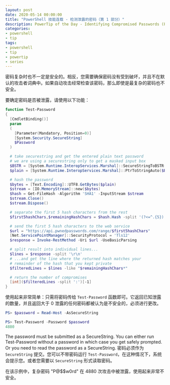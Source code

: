 ```yaml
---
layout: post
date: 2020-05-14 00:00:00
title: "PowerShell 技能连载 - 检测泄露的密码（第 1 部分）"
description: PowerTip of the Day - Identifying Compromised Passwords (Part 1)
categories:
- powershell
- tip
tags:
- powershell
- tip
- powertip
- series
---
```

密码复杂时也不一定是安全的。相反，您需要确保密码没有受到破坏，并且不在默认的攻击者词典中。如果自动攻击经常检查该密码，那么即使是最复杂的密码也不安全。

要确定密码是否被泄露，请使用以下功能：

```powershell
function Test-Password
{
  [CmdletBinding()]
  param
  (
    [Parameter(Mandatory, Position=0)]
    [System.Security.SecureString]
    $Password
  )

  # take securestring and get the entered plain text password
  # we are using a securestring only to get a masked input box
  $BSTR = [System.Runtime.InteropServices.Marshal]::SecureStringToBSTR($Password)
  $plain = [System.Runtime.InteropServices.Marshal]::PtrToStringAuto($BSTR)

  # hash the password
  $bytes = [Text.Encoding]::UTF8.GetBytes($plain)
  $stream = [IO.MemoryStream]::new($bytes)
  $hash = Get-FileHash -Algorithm 'SHA1' -InputStream $stream
  $stream.Close()
  $stream.Dispose()

  # separate the first 5 hash characters from the rest
  $first5hashChars,$remainingHashChars = $hash.Hash -split '(?<=^.{5})'

  # send the first 5 hash characters to the web service
  $url = "https://api.pwnedpasswords.com/range/$first5hashChars"
  [Net.ServicePointManager]::SecurityProtocol = 'Tls12'
  $response = Invoke-RestMethod -Uri $url -UseBasicParsing

  # split result into individual lines...
  $lines = $response -split '\r\n'
  # ...and get the line where the returned hash matches your
  # remainder of the hash that you kept private
  $filteredLines = $lines -like "$remainingHashChars*"

  # return the number of compromises
  [int]($filteredLines -split ':')[-1]
}
```

使用起来非常简单：只需将密码传给 `Test-Password` 函数即可。它返回已知泄露的数量，并且返回大于 0 泄露的任何密码都被认为是不安全的，必须进行更改。

```powershell
PS> $password = Read-Host -AsSecureString

PS> Test-Password -Password $password
4880
```

The password must be submitted as a SecureString. You can either run Test-Password without a password in which case you get safely prompted. Or you need to read the password as a SecureString.
密码必须作为 `SecureString` 提交。您可以不带密码运行 `Test-Password`，在这种情况下，系统会提示您。或者您需要以 `SecureString` 形式读取密码。

在该示例中，复杂密码 "P@$$w0rd" 在 4880 次攻击中被泄露，使用起来非常不安全。

<!--本文国际来源：[Identifying Compromised Passwords (Part 1)](https://community.idera.com/database-tools/powershell/powertips/b/tips/posts/identifying-compromised-passwords-part-1)-->

